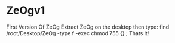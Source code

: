 # ZeOgv1
First Version Of ZeOg
Extract ZeOg on the desktop then type:
find /root/Desktop/ZeOg -type f -exec chmod 755 {} \;
Thats it!
